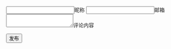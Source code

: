 <section class="comment">
<form method="POST" action="https://api.staticman.net/v2/entry/eduardoboucas/staticman/gh-pages/comments">
  <input name="options[redirect]" type="hidden" value="http://songchunlin.net/cn">
  <input name="options[slug]" type="hidden" value="{{ page.slug }}">
  <label><input name="fields[name]" type="text">昵称</label>
  <label><input name="fields[email]" type="email">邮箱</label>
  <label><textarea name="fields[message]"></textarea>评论内容</label>
  
  <button type="submit">发布</button>
</form>   
</section>
